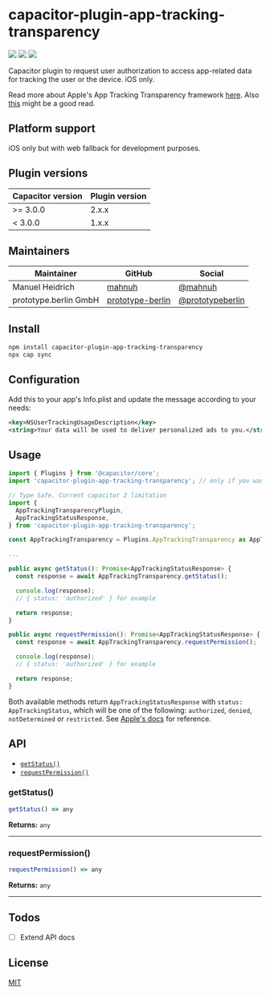 # capacitor-plugin-app-tracking-transparency

<a href="https://www.npmjs.com/package/capacitor-plugin-app-tracking-transparency"><img src="https://img.shields.io/npm/l/capacitor-plugin-app-tracking-transparency?style=flat-square" /></a>
<a href="https://www.npmjs.com/package/capacitor-plugin-app-tracking-transparency"><img src="https://img.shields.io/npm/dw/capacitor-plugin-app-tracking-transparency?style=flat-square" /></a>
<a href="https://www.npmjs.com/package/capacitor-plugin-app-tracking-transparency"><img src="https://img.shields.io/npm/v/capacitor-plugin-app-tracking-transparency?style=flat-square" /></a>

Capacitor plugin to request user authorization to access app-related data for tracking the user or the device. iOS only.

Read more about Apple's App Tracking Transparency framework [here](https://developer.apple.com/documentation/apptrackingtransparency). Also [this](https://developer.apple.com/app-store/user-privacy-and-data-use/) might be a good read.

## Platform support

iOS only but with web fallback for development purposes.

## Plugin versions

| Capacitor version | Plugin version                                    |
| ---------- | ----------------------------------------- |
| >= 3.0.0 | 2.x.x |
| < 3.0.0 | 1.x.x |

## Maintainers

| Maintainer | GitHub                                    | Social                                        |
| ---------- | ----------------------------------------- | --------------------------------------------- |
| Manuel Heidrich | [mahnuh](https://github.com/mahnuh) | [@mahnuh](https://twitter.com/mahnuh) |
| prototype.berlin GmbH | [prototype-berlin](https://github.com/prototype-berlin) | [@prototypeberlin](https://twitter.com/prototypeberlin) |

## Install

```bash
npm install capacitor-plugin-app-tracking-transparency
npx cap sync
```

## Configuration

Add this to your app's Info.plist and update the message according to your needs:

```xml
<key>NSUserTrackingUsageDescription</key>
<string>Your data will be used to deliver personalized ads to you.</string>
```

## Usage

```typescript
import { Plugins } from '@capacitor/core';
import 'capacitor-plugin-app-tracking-transparency'; // only if you want web support

// Type Safe. Current capacitor 2 limitation
import {
  AppTrackingTransparencyPlugin,
  AppTrackingStatusResponse,
} from 'capacitor-plugin-app-tracking-transparency';

const AppTrackingTransparency = Plugins.AppTrackingTransparency as AppTrackingTransparencyPlugin;

...

public async getStatus(): Promise<AppTrackingStatusResponse> {
  const response = await AppTrackingTransparency.getStatus();

  console.log(response);
  // { status: 'authorized' } for example

  return response;
}

public async requestPermission(): Promise<AppTrackingStatusResponse> {
  const response = await AppTrackingTransparency.requestPermission();

  console.log(response);
  // { status: 'authorized' } for example

  return response;
}
```

Both available methods return `AppTrackingStatusResponse` with `status: AppTrackingStatus`, which will be one of the following: `authorized`, `denied`, `notDetermined` or `restricted`. See [Apple's docs](https://developer.apple.com/documentation/apptrackingtransparency/attrackingmanager/authorizationstatus) for reference.

## API

<docgen-index>

* [`getStatus()`](#getstatus)
* [`requestPermission()`](#requestpermission)

</docgen-index>

<docgen-api>
<!--Update the source file JSDoc comments and rerun docgen to update the docs below-->

### getStatus()

```typescript
getStatus() => any
```

**Returns:** <code>any</code>

--------------------


### requestPermission()

```typescript
requestPermission() => any
```

**Returns:** <code>any</code>

--------------------

</docgen-api>

## Todos

- [ ] Extend API docs

## License

[MIT](https://github.com/mahnuh/capacitor-plugin-app-tracking-transparency/blob/main/LICENSE)
